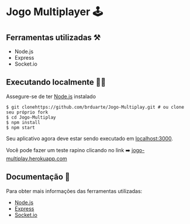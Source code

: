# Jogo Multiplayer 🕹️

## Ferramentas utilizadas ⚒️
  
  - Node.js
  - Express
  - Socket.io

## Executando localmente 👨‍💻

Assegure-se de ter [Node.js](http://nodejs.org/) instalado

```shell script
$ git clonehttps://github.com/brduarte/Jogo-Multiplay.git # ou clone seu próprio fork
$ cd Jogo-Multiplay
$ npm install
$ npm start
```
Seu aplicativo agora deve estar sendo executado em [localhost:3000](http://localhost:3000/).

Você pode fazer um teste rapino clicando no link ➡️ [jogo-multiplay.herokuapp.com](https://jogo-multiplay.herokuapp.com/)

## Documentação 📝

Para obter mais informações das ferramentas utilizadas:

- [Node.js](https://nodejs.org/en/docs/)
- [Express](https://expressjs.com/pt-br/)
- [Socket.io](https://socket.io/docs/)
